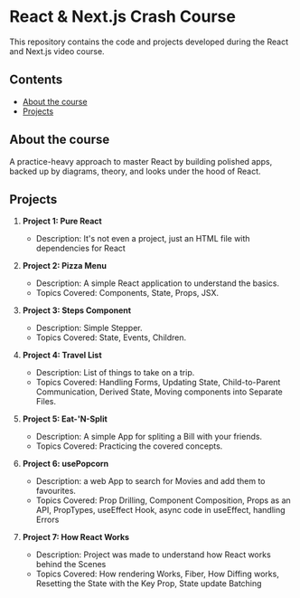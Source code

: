 # React & Next.js Crash Course

This repository contains the code and projects developed during the React and Next.js video course.

## Contents

- [About the course](#about-the-course)
- [Projects](#projects)

## About the course

A practice-heavy approach to master React by building polished apps, backed up by diagrams, theory, and looks under the hood of React.

## Projects

1. **Project 1: Pure React**

   - Description: It's not even a project, just an HTML file with dependencies for React

2. **Project 2: Pizza Menu**

   - Description: A simple React application to understand the basics.
   - Topics Covered: Components, State, Props, JSX.

3. **Project 3: Steps Component**

   - Description: Simple Stepper.
   - Topics Covered: State, Events, Children.

4. **Project 4: Travel List**

   - Description: List of things to take on a trip.
   - Topics Covered: Handling Forms, Updating State, Child-to-Parent Communication, Derived State, Moving components into Separate Files.

5. **Project 5: Eat-'N-Split**

   - Description: A simple App for spliting a Bill with your friends.
   - Topics Covered: Practicing the covered concepts.

6. **Project 6: usePopcorn**

   - Description: a web App to search for Movies and add them to favourites.
   - Topics Covered: Prop Drilling, Component Composition, Props as an API, PropTypes, useEffect Hook, async code in useEffect, handling Errors

7. **Project 7: How React Works**

   - Description: Project was made to understand how React works behind the Scenes
   - Topics Covered: How rendering Works, Fiber, How Diffing works, Resetting the State with the Key Prop, State update Batching

